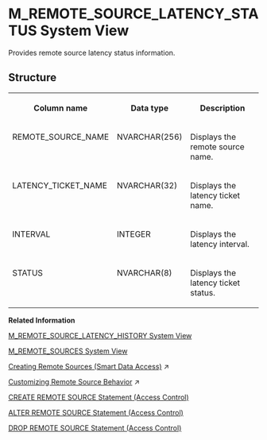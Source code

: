<!-- loio322a7725179841e2869806f65e71708a -->

# M\_REMOTE\_SOURCE\_LATENCY\_STATUS System View

Provides remote source latency status information.



## Structure


<table>
<tr>
<th valign="top">

Column name

</th>
<th valign="top">

Data type

</th>
<th valign="top">

Description

</th>
</tr>
<tr>
<td valign="top">

REMOTE\_SOURCE\_NAME

</td>
<td valign="top">

NVARCHAR\(256\)

</td>
<td valign="top">

Displays the remote source name.

</td>
</tr>
<tr>
<td valign="top">

LATENCY\_TICKET\_NAME

</td>
<td valign="top">

NVARCHAR\(32\)

</td>
<td valign="top">

Displays the latency ticket name.

</td>
</tr>
<tr>
<td valign="top">

INTERVAL

</td>
<td valign="top">

INTEGER

</td>
<td valign="top">

Displays the latency interval.

</td>
</tr>
<tr>
<td valign="top">

STATUS

</td>
<td valign="top">

NVARCHAR\(8\)

</td>
<td valign="top">

Displays the latency ticket status.

</td>
</tr>
</table>

**Related Information**  


[M\_REMOTE\_SOURCE\_LATENCY\_HISTORY System View](m-remote-source-latency-history-system-view-b36a777.md "")

[M\_REMOTE\_SOURCES System View](m-remote-sources-system-view-4f6ae16.md "Provides remote source information.")

[Creating Remote Sources (Smart Data Access)](https://help.sap.com/viewer/477aa413a36c4a95878460696fcc8896/2024_1_QRC/en-US/e8274a1cf62b4aa5b58f261bc904a4af.html "Create a smart data access remote source using SQL syntax or the SAP HANA database explorer.") :arrow_upper_right:

[Customizing Remote Source Behavior](https://help.sap.com/viewer/477aa413a36c4a95878460696fcc8896/2024_1_QRC/en-US/0a97fa4dbb3649ccaab43bcaee95345f.html "The supported behaviors of an SAP HANA smart data access remote source may not be the same as those of the local SAP HANA Cloud, SAP HANA database. Smart data access provides a set of customizable properties, capabilities, functions, and data types to help address these differences.") :arrow_upper_right:

[CREATE REMOTE SOURCE Statement \(Access Control\)](../../010-SQL-Reference/012-SQL-Statements/create-remote-source-statement-access-control-20d4834.md "Defines an external data source that can connect to the SAP HANA database.")

[ALTER REMOTE SOURCE Statement \(Access Control\)](../../010-SQL-Reference/012-SQL-Statements/alter-remote-source-statement-access-control-f423eb4.md "Modifies the configuration of an external data source that is connected to an SAP HANA database.")

[DROP REMOTE SOURCE Statement \(Access Control\)](../../010-SQL-Reference/012-SQL-Statements/drop-remote-source-statement-access-control-20d7332.md "Removes an existing remote source.")


